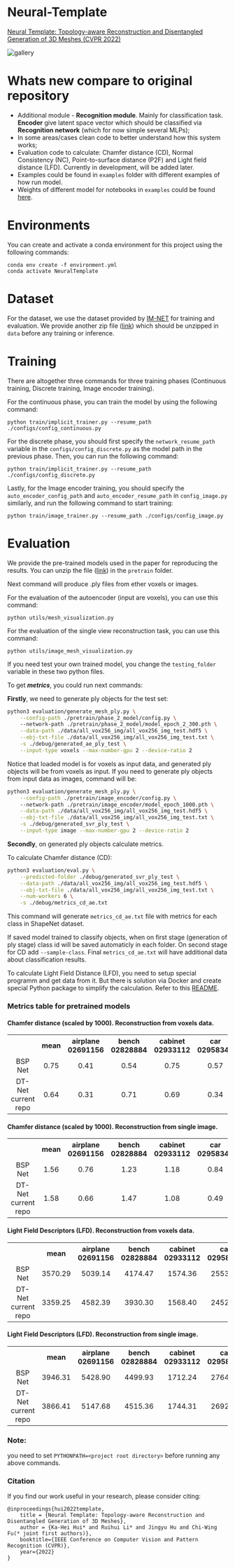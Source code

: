# Neural-Template
[Neural Template: Topology-aware Reconstruction and Disentangled Generation of 3D Meshes (CVPR 2022)](https://openaccess.thecvf.com/content/CVPR2022/html/Hui_Neural_Template_Topology-Aware_Reconstruction_and_Disentangled_Generation_of_3D_Meshes_CVPR_2022_paper.html)

![gallery](figures/gallery.png)

# Whats new compare to original repository
- Additional module - **Recognition module**. Mainly for classification task. **Encoder** give latent space vector which should be classified via **Recognition network** (which for now simple several MLPs);
- In some areas/cases clean code to better understand how this system works;
- Evaluation code to calculate: Chamfer distance (CD), Normal Consistency (NC), Point-to-surface distance (P2F) and Light field distance (LFD). Currently in development, will be added later.
- Examples could be found in `examples` folder with different examples of how run model.
- Weights of different model for notebooks in `examples` could be found [here](https://drive.google.com/drive/folders/1yKiK6nrX88UVsWSTFqLczdPSRcb1AWcX?usp=sharing).

# Environments
You can create and activate a conda environment for this project using the following commands:
```angular2html
conda env create -f environment.yml
conda activate NeuralTemplate
```

# Dataset
For the dataset, we use the dataset provided by [IM-NET](https://github.com/czq142857/IM-NET-pytorch) for training and evaluation. We provide another zip file ([link](https://drive.google.com/file/d/177bC-AresW8tMq54_q84K6Eav_hGxUZE/view?usp=sharing)) which should be unzipped in ```data``` before any training or inference.

# Training
There are altogether three commands for three training phases (Continuous training, Discrete training, Image encoder training).

For the continuous phase, you can train the model by using the following command:
```angular2html
python train/implicit_trainer.py --resume_path ./configs/config_continuous.py
```

For the discrete phase, you should first specify the ```network_resume_path``` variable in the ```configs/config_discrete.py``` as the model path in the previous phase. Then, you can run the following command:
```angular2html
python train/implicit_trainer.py --resume_path ./configs/config_discrete.py
```

Lastly, for the Image encoder training, you should specify the ```auto_encoder_config_path```  and ```auto_encoder_resume_path``` in ```config_image.py``` similarly, and run the following command to start training:
```angular2html
python train/image_trainer.py --resume_path ./configs/config_image.py
```

# Evaluation
We provide the pre-trained models used in the paper for reproducing the results. You can unzip the file ([link](https://drive.google.com/file/d/1--C2xUp0yao_nHDNvEpL3a1ZpTVC139J/view?usp=sharing)) in the ```pretrain``` folder.

Next command will produce .ply files from ether voxels or images.

For the evaluation of the autoencoder (input are voxels), you can use this command:
```angular2html
python utils/mesh_visualization.py
```

For the evaluation of the single view reconstruction task, you can use this command:
```angular2html
python utils/image_mesh_visualization.py
```

If you need test your own trained model, you change the ```testing_folder``` variable in these two python files.

To get ***metrics***, you could run next commands:

**Firstly**, we need to generate ply objects for the test set:
```bash
python3 evaluation/generate_mesh_ply.py \
    --config-path ./pretrain/phase_2_model/config.py \ 
    --network-path ./pretrain/phase_2_model/model_epoch_2_300.pth \
    --data-path ./data/all_vox256_img/all_vox256_img_test.hdf5 \
    --obj-txt-file ./data/all_vox256_img/all_vox256_img_test.txt \
    -s ./debug/generated_ae_ply_test \
    --input-type voxels --max-number-gpu 2 --device-ratio 2
```

Notice that loaded model is for voxels as input data, and generated ply objects will be from voxels as input.
If you need to generate ply objects from input data as images, command will be:
```bash
python3 evaluation/generate_mesh_ply.py \
    --config-path ./pretrain/image_encoder/config.py \ 
    --network-path ./pretrain/image_encoder/model_epoch_1000.pth \
    --data-path ./data/all_vox256_img/all_vox256_img_test.hdf5 \
    --obj-txt-file ./data/all_vox256_img/all_vox256_img_test.txt \
    -s ./debug/generated_svr_ply_test \
    --input-type image --max-number-gpu 2 --device-ratio 2
```

**Secondly**, on generated ply objects calculate metrics. 

To calculate Chamfer distance (CD):
```bash
python3 evaluation/eval.py \
    --predicted-folder ./debug/generated_svr_ply_test \
    --data-path ./data/all_vox256_img/all_vox256_img_test.hdf5 \
    --obj-txt-file ./data/all_vox256_img/all_vox256_img_test.txt \
    --num-workers 6 \
    -s ./debug/metrics_cd_ae.txt
```

This command will generate `metrics_cd_ae.txt` file with metrics for each class in ShapeNet dataset.

If saved model trained to classify objects, when on first stage (generation of ply stage) class id will be saved automaticly in each folder. On second stage for CD add `--sample-class`. Final `metrics_cd_ae.txt` will have additional data about classification results.

To calculate Light Field Distance (LFD), you need to setup special programm and get data from it. But there is solution via Docker and create special Python package to simplify the calculation. Refer to this [README](./evaluation/lfd/README.md).

### Metrics table for pretrained models

#### Chamfer distance (scaled by 1000). Reconstruction from voxels data.
<table>
    <tr style="text-align:center">
        <th></th>
        <th>mean </th>
        <th>airplane <br> 02691156 </th>
        <th>bench    <br> 02828884 </th>
        <th>cabinet  <br> 02933112 </th>
        <th>car      <br> 02958343 </th>
        <th>chair    <br> 03001627 </th>
        <th>display  <br> 03211117 </th>
        <th>lamp     <br> 03636649 </th>
        <th>speaker  <br> 03691459 </th>
        <th>rifle    <br> 04090263 </th>
        <th>couch    <br> 04256520 </th>
        <th>table    <br> 04379243 </th>
        <th>phone    <br> 04401088 </th>
        <th>vessel   <br> 04530566 </th>
    </tr>
    <tr style="text-align:center">
        <td>BSP Net</td>
        <td>0.75</td> <!-- mean !-->
        <td>0.41</td> <!-- 02691156 !-->
        <td>0.54</td> <!-- 02828884 !-->
        <td>0.75</td> <!-- 02933112 !-->
        <td>0.57</td> <!-- 02958343 !-->
        <td>0.74</td> <!-- 03001627 !-->
        <td>0.73</td> <!-- 03211117 !-->
        <td>1.59</td> <!-- 03636649 !--> 
        <td>1.16</td> <!-- 03691459 !-->
        <td>0.38</td> <!-- 04090263 !-->
        <td>0.68</td> <!-- 04256520 !-->
        <td>0.90</td> <!-- 04379243 !-->
        <td>0.49</td> <!-- 04401088 !-->
        <td>0.85</td> <!-- 04530566 !-->
    </tr>
    <tr style="text-align:center">
        <td>DT-Net <br> current repo</td>
        <td>0.64</td> <!-- mean !-->
        <td>0.31</td> <!-- 02691156 !-->
        <td>0.71</td> <!-- 02828884 !-->
        <td>0.69</td> <!-- 02933112 !-->
        <td>0.34</td> <!-- 02958343 !-->
        <td>0.68</td> <!-- 03001627 !-->
        <td>0.64</td> <!-- 03211117 !-->
        <td>1.24</td> <!-- 03636649 !--> 
        <td>0.78</td> <!-- 03691459 !-->
        <td>0.37</td> <!-- 04090263 !-->
        <td>0.60</td> <!-- 04256520 !-->
        <td>0.96</td> <!-- 04379243 !-->
        <td>0.48</td> <!-- 04401088 !-->
        <td>0.54</td> <!-- 04530566 !-->
    </tr>
</table>


#### Chamfer distance (scaled by 1000). Reconstruction from single image.
<table>
    <tr style="text-align:center">
        <th></th>
        <th>mean </th>
        <th>airplane <br> 02691156 </th>
        <th>bench    <br> 02828884 </th>
        <th>cabinet  <br> 02933112 </th>
        <th>car      <br> 02958343 </th>
        <th>chair    <br> 03001627 </th>
        <th>display  <br> 03211117 </th>
        <th>lamp     <br> 03636649 </th>
        <th>speaker  <br> 03691459 </th>
        <th>rifle    <br> 04090263 </th>
        <th>couch    <br> 04256520 </th>
        <th>table    <br> 04379243 </th>
        <th>phone    <br> 04401088 </th>
        <th>vessel   <br> 04530566 </th>
    </tr>
    <tr style="text-align:center">
        <td>BSP Net</td>
        <td>1.56</td> <!-- mean !-->
        <td>0.76</td> <!-- 02691156 !-->
        <td>1.23</td> <!-- 02828884 !-->
        <td>1.18</td> <!-- 02933112 !-->
        <td>0.84</td> <!-- 02958343 !-->
        <td>1.33</td> <!-- 03001627 !-->
        <td>1.85</td> <!-- 03211117 !-->
        <td>3.39</td> <!-- 03636649 !--> 
        <td>2.61</td> <!-- 03691459 !-->
        <td>0.89</td> <!-- 04090263 !-->
        <td>1.63</td> <!-- 04256520 !-->
        <td>1.64</td> <!-- 04379243 !-->
        <td>1.38</td> <!-- 04401088 !-->
        <td>1.58</td> <!-- 04530566 !-->
    </tr>
    <tr style="text-align:center">
        <td>DT-Net <br> current repo</td>
        <td>1.58</td> <!-- mean !-->
        <td>0.66</td> <!-- 02691156 !-->
        <td>1.47</td> <!-- 02828884 !-->
        <td>1.08</td> <!-- 02933112 !-->
        <td>0.49</td> <!-- 02958343 !-->
        <td>1.36</td> <!-- 03001627 !-->
        <td>2.36</td> <!-- 03211117 !-->
        <td>3.78</td> <!-- 03636649 !--> 
        <td>2.17</td> <!-- 03691459 !-->
        <td>0.99</td> <!-- 04090263 !-->
        <td>1.83</td> <!-- 04256520 !-->
        <td>1.92</td> <!-- 04379243 !-->
        <td>1.25</td> <!-- 04401088 !-->
        <td>1.24</td> <!-- 04530566 !-->
    </tr>
</table>


#### Light Field Descriptors (LFD). Reconstruction from voxels data.
<table>
    <tr style="text-align:center">
        <th></th>
        <th>mean </th>
        <th>airplane <br> 02691156 </th>
        <th>bench    <br> 02828884 </th>
        <th>cabinet  <br> 02933112 </th>
        <th>car      <br> 02958343 </th>
        <th>chair    <br> 03001627 </th>
        <th>display  <br> 03211117 </th>
        <th>lamp     <br> 03636649 </th>
        <th>speaker  <br> 03691459 </th>
        <th>rifle    <br> 04090263 </th>
        <th>couch    <br> 04256520 </th>
        <th>table    <br> 04379243 </th>
        <th>phone    <br> 04401088 </th>
        <th>vessel   <br> 04530566 </th>
    </tr>
    <tr style="text-align:center">
        <td>BSP Net</td>
        <td>3570.29</td> <!-- mean !-->
        <td>5039.14</td> <!-- 02691156 !-->
        <td>4174.47</td> <!-- 02828884 !-->
        <td>1574.36</td> <!-- 02933112 !-->
        <td>2553.22</td> <!-- 02958343 !-->
        <td>2880.59</td> <!-- 03001627 !-->
        <td>2726.24</td> <!-- 03211117 !-->
        <td>7153.81</td> <!-- 03636649 !--> 
        <td>1891.72</td> <!-- 03691459 !-->
        <td>6191.25</td> <!-- 04090263 !-->
        <td>2380.83</td> <!-- 04256520 !-->
        <td>2755.24</td> <!-- 04379243 !-->
        <td>2339.04</td> <!-- 04401088 !-->
        <td>4753.87</td> <!-- 04530566 !-->
    </tr>
    <tr style="text-align:center">
        <td>DT-Net <br> current repo</td>
        <td>3359.25</td> <!-- mean !-->
        <td>4582.39</td> <!-- 02691156 !-->
        <td>3930.30</td> <!-- 02828884 !-->
        <td>1568.40</td> <!-- 02933112 !-->
        <td>2452.96</td> <!-- 02958343 !-->
        <td>2682.05</td> <!-- 03001627 !-->
        <td>2538.04</td> <!-- 03211117 !-->
        <td>6832.69</td> <!-- 03636649 !--> 
        <td>1780.91</td> <!-- 03691459 !-->
        <td>5831.84</td> <!-- 04090263 !-->
        <td>2183.07</td> <!-- 04256520 !-->
        <td>2510.88</td> <!-- 04379243 !-->
        <td>2205.67</td> <!-- 04401088 !-->
        <td>4571.03</td> <!-- 04530566 !-->
    </tr>
</table>


#### Light Field Descriptors (LFD). Reconstruction from single image.
<table>
    <tr style="text-align:center">
        <th></th>
        <th>mean </th>
        <th>airplane <br> 02691156 </th>
        <th>bench    <br> 02828884 </th>
        <th>cabinet  <br> 02933112 </th>
        <th>car      <br> 02958343 </th>
        <th>chair    <br> 03001627 </th>
        <th>display  <br> 03211117 </th>
        <th>lamp     <br> 03636649 </th>
        <th>speaker  <br> 03691459 </th>
        <th>rifle    <br> 04090263 </th>
        <th>couch    <br> 04256520 </th>
        <th>table    <br> 04379243 </th>
        <th>phone    <br> 04401088 </th>
        <th>vessel   <br> 04530566 </th>
    </tr>
    <tr style="text-align:center">
        <td>BSP Net</td>
        <td>3946.31</td> <!-- mean !-->
        <td>5428.90</td> <!-- 02691156 !-->
        <td>4499.93</td> <!-- 02828884 !-->
        <td>1712.24</td> <!-- 02933112 !-->
        <td>2764.37</td> <!-- 02958343 !-->
        <td>3282.44</td> <!-- 03001627 !-->
        <td>3252.27</td> <!-- 03211117 !-->
        <td>7677.25</td> <!-- 03636649 !--> 
        <td>2258.08</td> <!-- 03691459 !-->
        <td>6587.36</td> <!-- 04090263 !-->
        <td>2728.94</td> <!-- 04256520 !-->
        <td>3055.21</td> <!-- 04379243 !-->
        <td>2715.77</td> <!-- 04401088 !-->
        <td>5339.28</td> <!-- 04530566 !-->
    </tr>
    <tr style="text-align:center">
        <td>DT-Net <br> current repo</td>
        <td>3866.41</td> <!-- mean !-->
        <td>5147.68</td> <!-- 02691156 !-->
        <td>4515.36</td> <!-- 02828884 !-->
        <td>1744.31</td> <!-- 02933112 !-->
        <td>2692.84</td> <!-- 02958343 !-->
        <td>3265.58</td> <!-- 03001627 !-->
        <td>3179.75</td> <!-- 03211117 !-->
        <td>7460.92</td> <!-- 03636649 !--> 
        <td>2244.66</td> <!-- 03691459 !-->
        <td>6410.54</td> <!-- 04090263 !-->
        <td>2691.44</td> <!-- 04256520 !-->
        <td>2969.33</td> <!-- 04379243 !-->
        <td>2664.94</td> <!-- 04401088 !-->
        <td>5275.94</td> <!-- 04530566 !-->
    </tr>
</table>

### Note: 
you need to set ```PYTHONPATH=<project root directory>``` before running any above commands.

### Citation
If you find our work useful in your research, please consider citing:
```
@inproceedings{hui2022template,
    title = {Neural Template: Topology-aware Reconstruction and Disentangled Generation of 3D Meshes},
    author = {Ka-Hei Hui* and Ruihui Li* and Jingyu Hu and Chi-Wing Fu(* joint first authors)},
    booktitle={IEEE Conference on Computer Vision and Pattern Recognition (CVPR)},
    year={2022}
}
```


